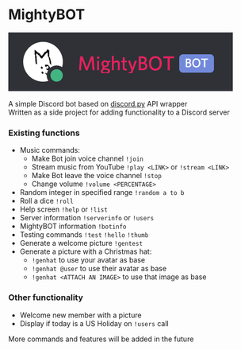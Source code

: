 # MightyBOT
   ![Bot Logo](/resources/botlogo.PNG)

   A simple Discord bot based on [discord.py](https://github.com/Rapptz/discord.py) API wrapper  
   Written as a side project for adding functionality to a Discord server
   
### Existing functions
   - Music commands:
      - Make Bot join voice channel `!join`
      - Stream music from YouTube `!play <LINK>` or `!stream <LINK>`
      - Make Bot leave the voice channel `!stop`
      - Change volume `!volume <PERCENTAGE>`
   - Random integer in specified range `!random a to b`
   - Roll a dice `!roll`
   - Help screen `!help` or `!list`
   - Server information `!serverinfo` or `!users`
   - MightyBOT information `!botinfo`
   - Testing commands `!test` `!hello` `!thumb`
   - Generate a welcome picture `!gentest`
   - Generate a picture with a Christmas hat:
      - `!genhat` to use your avatar as base
      - `!genhat @user` to use their avatar as base
      - `!genhat <ATTACH AN IMAGE>` to use that image as base
   
### Other functionality
   - Welcome new member with a picture
   - Display if today is a US Holiday on `!users` call
   
More commands and features will be added in the future
